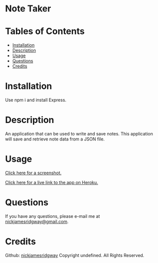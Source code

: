
# Note Taker
# Tables of Contents
* [Installation](#installation)
* [Description](#description)
* [Usage](#usage)
* [Questions](#questions)
* [Credits](#credits)
# Installation
Use npm i and install Express.
# Description
An application that can be used to write and save notes. This application will save and retrieve note data from a JSON file.
# Usage
[Click here for a screenshot.](https://dreamwithin.us/rice/notetaker.png)

[Click here for a live link to the app on Heroku.](https://murmuring-bayou-70932.herokuapp.com/)
# Questions
If you have any questions, please e-mail me at nickjamesridgway@gmail.com.
# Credits
Github: [nickjamesridgway](https://github.com/nickjamesridgway/)
Copyright undefined. All Rights Reserved.


